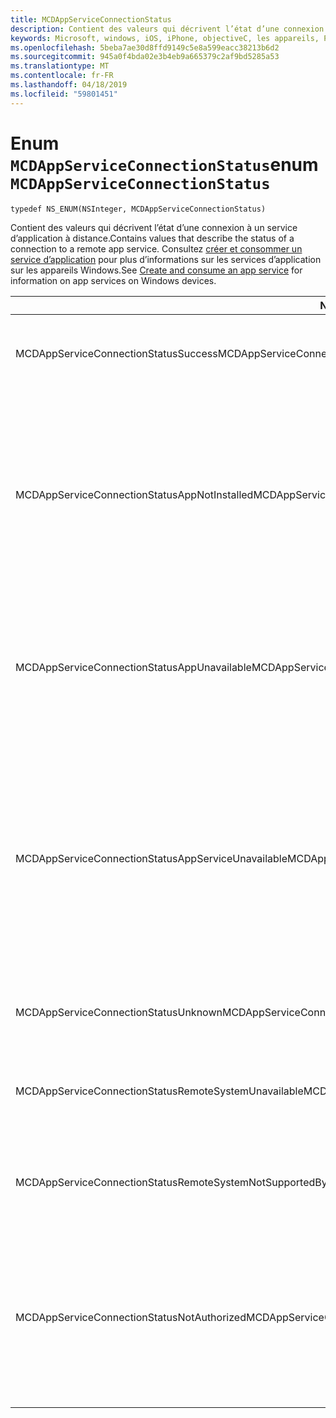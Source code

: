 ```yaml
---
title: MCDAppServiceConnectionStatus
description: Contient des valeurs qui décrivent l’état d’une connexion à un service d’application à distance.
keywords: Microsoft, windows, iOS, iPhone, objectiveC, les appareils, Project Rome connectés
ms.openlocfilehash: 5beba7ae30d8ffd9149c5e8a599eacc38213b6d2
ms.sourcegitcommit: 945a0f4bda02e3b4eb9a665379c2af9bd5285a53
ms.translationtype: MT
ms.contentlocale: fr-FR
ms.lasthandoff: 04/18/2019
ms.locfileid: "59801451"
---
```

# <a name="enum-mcdappserviceconnectionstatus"></a><span data-ttu-id="dea24-104">Enum `MCDAppServiceConnectionStatus`</span><span class="sxs-lookup"><span data-stu-id="dea24-104">enum `MCDAppServiceConnectionStatus`</span></span>

```
typedef NS_ENUM(NSInteger, MCDAppServiceConnectionStatus)
```

<span data-ttu-id="dea24-105">Contient des valeurs qui décrivent l’état d’une connexion à un service d’application à distance.</span><span class="sxs-lookup"><span data-stu-id="dea24-105">Contains values that describe the status of a connection to a remote app service.</span></span> <span data-ttu-id="dea24-106">Consultez [créer et consommer un service d’application](https://docs.microsoft.com/windows/uwp/launch-resume/how-to-create-and-consume-an-app-service) pour plus d’informations sur les services d’application sur les appareils Windows.</span><span class="sxs-lookup"><span data-stu-id="dea24-106">See [Create and consume an app service](https://docs.microsoft.com/windows/uwp/launch-resume/how-to-create-and-consume-an-app-service) for information on app services on Windows devices.</span></span>

|<span data-ttu-id="dea24-107">Nom</span><span class="sxs-lookup"><span data-stu-id="dea24-107">Name</span></span>   |<span data-ttu-id="dea24-108">Value</span><span class="sxs-lookup"><span data-stu-id="dea24-108">Value</span></span>   |<span data-ttu-id="dea24-109">Description</span><span class="sxs-lookup"><span data-stu-id="dea24-109">Description</span></span>   |
|--------|-------|-------------|
|<span data-ttu-id="dea24-110">MCDAppServiceConnectionStatusSuccess</span><span class="sxs-lookup"><span data-stu-id="dea24-110">MCDAppServiceConnectionStatusSuccess</span></span> | <span data-ttu-id="dea24-111">0</span><span class="sxs-lookup"><span data-stu-id="dea24-111">0</span></span>| <span data-ttu-id="dea24-112">La connexion au service d’application a été ouverte avec succès.</span><span class="sxs-lookup"><span data-stu-id="dea24-112">The connection to the app service was opened successfully.</span></span>|
|<span data-ttu-id="dea24-113">MCDAppServiceConnectionStatusAppNotInstalled</span><span class="sxs-lookup"><span data-stu-id="dea24-113">MCDAppServiceConnectionStatusAppNotInstalled</span></span> | <span data-ttu-id="dea24-114">1</span><span class="sxs-lookup"><span data-stu-id="dea24-114">1</span></span>| <span data-ttu-id="dea24-115">Le package pour le service d’application à laquelle une connexion a été tentée n’est pas installé sur l’appareil.</span><span class="sxs-lookup"><span data-stu-id="dea24-115">The package for the app service to which a connection was attempted is not installed on the device.</span></span> <span data-ttu-id="dea24-116">Vérifiez que le package est installé avant d’essayer d’ouvrir une connexion au service d’application.</span><span class="sxs-lookup"><span data-stu-id="dea24-116">Check that the package is installed before trying to open a connection to the app service.</span></span>|
|<span data-ttu-id="dea24-117">MCDAppServiceConnectionStatusAppUnavailable</span><span class="sxs-lookup"><span data-stu-id="dea24-117">MCDAppServiceConnectionStatusAppUnavailable</span></span> | <span data-ttu-id="dea24-118">2</span><span class="sxs-lookup"><span data-stu-id="dea24-118">2</span></span>| <span data-ttu-id="dea24-119">Le package pour le service d’application à laquelle une connexion a été tentée est temporairement indisponible.</span><span class="sxs-lookup"><span data-stu-id="dea24-119">The package for the app service to which a connection was attempted is temporarily unavailable.</span></span> <span data-ttu-id="dea24-120">Tentez de vous connecter plus tard.</span><span class="sxs-lookup"><span data-stu-id="dea24-120">Try to connect again later.</span></span>|
|<span data-ttu-id="dea24-121">MCDAppServiceConnectionStatusAppServiceUnavailable</span><span class="sxs-lookup"><span data-stu-id="dea24-121">MCDAppServiceConnectionStatusAppServiceUnavailable</span></span> | <span data-ttu-id="dea24-122">3</span><span class="sxs-lookup"><span data-stu-id="dea24-122">3</span></span>| <span data-ttu-id="dea24-123">L’application avec l’ID de package spécifié est installé et disponible, mais l’application ne déclare pas de prise en charge pour le service de l’application spécifiée.</span><span class="sxs-lookup"><span data-stu-id="dea24-123">The app with the specified package ID is installed and available, but the app does not declare support for the specified app service.</span></span> <span data-ttu-id="dea24-124">Vérifiez que le nom du service d’application et la version de l’application sont corrects.</span><span class="sxs-lookup"><span data-stu-id="dea24-124">Check that the name of the app service and the version of the app are correct.</span></span>|
|<span data-ttu-id="dea24-125">MCDAppServiceConnectionStatusUnknown</span><span class="sxs-lookup"><span data-stu-id="dea24-125">MCDAppServiceConnectionStatusUnknown</span></span> | <span data-ttu-id="dea24-126">4</span><span class="sxs-lookup"><span data-stu-id="dea24-126">4</span></span>| <span data-ttu-id="dea24-127">La connexion n’a pas pu être établie pour une raison inconnue.</span><span class="sxs-lookup"><span data-stu-id="dea24-127">The connection could not be established for an unknown reason.</span></span>|
|<span data-ttu-id="dea24-128">MCDAppServiceConnectionStatusRemoteSystemUnavailable</span><span class="sxs-lookup"><span data-stu-id="dea24-128">MCDAppServiceConnectionStatusRemoteSystemUnavailable</span></span> | <span data-ttu-id="dea24-129">5</span><span class="sxs-lookup"><span data-stu-id="dea24-129">5</span></span>| <span data-ttu-id="dea24-130">Le périphérique distant cible ou l’application n’est plus disponible pour la connexion.</span><span class="sxs-lookup"><span data-stu-id="dea24-130">The target remote device or application is no longer available for connection.</span></span>|
|<span data-ttu-id="dea24-131">MCDAppServiceConnectionStatusRemoteSystemNotSupportedByApp</span><span class="sxs-lookup"><span data-stu-id="dea24-131">MCDAppServiceConnectionStatusRemoteSystemNotSupportedByApp</span></span> | <span data-ttu-id="dea24-132">6</span><span class="sxs-lookup"><span data-stu-id="dea24-132">6</span></span>|<span data-ttu-id="dea24-133">L’application cliente n’est pas configurée pour prendre en charge la connectivité à distance.</span><span class="sxs-lookup"><span data-stu-id="dea24-133">The client app is not configured to support remote connectivity.</span></span>|
|<span data-ttu-id="dea24-134">MCDAppServiceConnectionStatusNotAuthorized</span><span class="sxs-lookup"><span data-stu-id="dea24-134">MCDAppServiceConnectionStatusNotAuthorized</span></span> | <span data-ttu-id="dea24-135">7</span><span class="sxs-lookup"><span data-stu-id="dea24-135">7</span></span>| <span data-ttu-id="dea24-136">L’appareil client n’est pas autorisé à prendre en charge la connectivité à distance.</span><span class="sxs-lookup"><span data-stu-id="dea24-136">The client device is not authorized to support remote connectivity.</span></span> <span data-ttu-id="dea24-137">Cela peut se produire, car la MCDAppServiceConnection a été passée à un jeton non valide.</span><span class="sxs-lookup"><span data-stu-id="dea24-137">This may occur because the MCDAppServiceConnection was passed an invalid token.</span></span>|